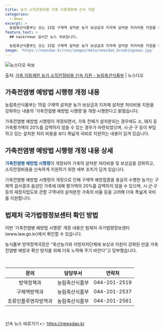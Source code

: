 ```yaml
---
title: 농가 소득안정비용 가축 이동제한에 신속 지원
categories:
  - News
excerpt: >
  농림축산식품부는 오는 15일 구제역 살처분 농가 보상금과 지자체 살처분 처리비용 지원을 강화하는 내용의 가축…
feature_text: >
  ## navernews 실시간 뉴스 속보입니다.

  농림축산식품부는 오는 15일 구제역 살처분 농가 보상금과 지자체 살처분 처리비용 지원을 강화하는 내용의 가축…
image: 'https://newsdao.kr/res/images/meta/newsdao_breakingnews.jpg'
---
```


![뉴스다오 속보](https://newsdao.kr/res/images/meta/newsdao_breakingnews.jpg)

<p>출처: <a href="https://newsdao.kr/3342" rel="dofollow">가축 이동제한 농가 소득안정비용 신속 지원 - 농림축산식품부</a> | 뉴스다오</p>

<h2 data-ke-size="size26">가축전염병 예방법 시행령 개정 내용</h2>
<p data-ke-size="size16">농림축산식품부는 15일 구제역 살처분 농가 보상금과 지자체 살처분 처리비용 지원을 강화하는 내용의 ‘가축전염병 예방법 시행령’을 개정·시행한다고 밝혔습니다.</p>

가축전염병 예방법 시행령이 개정되면서, 가축 전체가 살처분되는 경우에도 소, 돼지 등 가축평가액의 20%를 감액하지 않을 수 있는 경우가 마련되었으며, 시·군·구 등이 부담하고 있는 살처분 처리 비용을 보다 폭넓게 국비로 지원하는 내용이 담겨 있습니다.

<h2 data-ke-size="size26">가축전염병 예방법 시행령 개정 내용 상세</h2>
<p data-ke-size="size16"><b><span style="color: #1a5490;">가축전염병 예방법 시행령</span></b>이 개정되어 가축의 살처분 처리비용 및 보상금을 강화하고, 소득안정비용을 신속하게 지원하기 위한 세부 조치가 담겨 있습니다.</p>

가축전염병 예방법 시행령의 개정으로 인해 구제역 예방접종을 충실히 수행한 농가는 구제역 검사결과 음성인 가축에 대해 평가액의 20%를 감액하지 않을 수 있으며, 시·군·구 등의 재정자립도와 관할 구역내의 살처분한 가축의 비율 등을 고려해 더욱 폭넓게 국비를 지원합니다.

<h2 data-ke-size="size26">법제처 국가법령정보센터 확인 방법</h2>
<p data-ke-size="size16">이번 ‘가축전염병 예방법 시행령’ 개정 내용은 법제처 국가법령정보센터(www.law.go.kr)에서 확인할 수 있습니다.</p>

농식품부 방역정책국장은 “축산농가와 지방자치단체에 보상과 지원이 강화된 만큼 가축전염병 예방과 확산 방지를 위해 더욱 노력해 주기 바란다”고 당부했습니다. 

<p data-ke-size="size16">&nbsp;</p>
<table>
<thead>
<tr>
<th style="text-align: center;">문의</th>
<th style="text-align: center;">담당부서</th>
<th style="text-align: center;">연락처</th>
</tr>
</thead>
<tbody>
<tr>
<td style="text-align: center;">방역정책과</td>
<td style="text-align: center;">농림축산식품부</td>
<td style="text-align: center;">044-201-2519</td>
</tr>
<tr>
<td style="text-align: center;">구제역방역과</td>
<td style="text-align: center;">농림축산식품부</td>
<td style="text-align: center;">044-201-2537</td>
</tr>
<tr>
<td style="text-align: center;">조류인플루엔자방역과</td>
<td style="text-align: center;">농림축산식품부</td>
<td style="text-align: center;">044-201-2561</td>
</tr>
</tbody>
</table>
<p data-ke-size="size16">&nbsp;</p> 

신속 뉴스 바로가기 👉 <a href="https://newsdao.kr" rel="dofollow">https://newsdao.kr</a>


